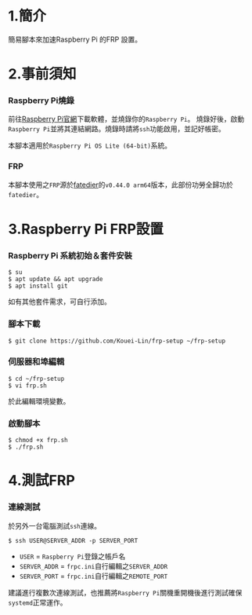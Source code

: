 # 1.簡介
簡易腳本來加速Raspberry Pi 的FRP 設置。

# 2.事前須知

### Raspberry Pi燒錄
前往[Raspberry Pi官網](https://www.raspberrypi.com/software/)下載軟體，並燒錄你的`Raspberry Pi`。
燒錄好後，啟動`Raspberry Pi`並將其連結網路。燒錄時請將`ssh`功能啟用，並記好帳密。

本腳本適用於`Raspberry Pi OS Lite (64-bit)`系統。

### FRP
本腳本使用之`FRP`源於[fatedier](https://github.com/fatedier//frp/releases/)的`v0.44.0 arm64`版本，此部份功勞全歸功於`fatedier`。

# 3.Raspberry Pi FRP設置

### Raspberry Pi 系統初始＆套件安裝
```
$ su
$ apt update && apt upgrade
$ apt install git
```

如有其他套件需求，可自行添加。

### 腳本下載 
```
$ git clone https://github.com/Kouei-Lin/frp-setup ~/frp-setup
```

### 伺服器和埠編輯
```
$ cd ~/frp-setup
$ vi frp.sh
```
於此編輯環境變數。

### 啟動腳本
```
$ chmod +x frp.sh
$ ./frp.sh
```

# 4.測試FRP

### 連線測試
於另外一台電腦測試`ssh`連線。

```
$ ssh USER@SERVER_ADDR -p SERVER_PORT
```

- `USER` = `Raspberry Pi`登錄之帳戶名
- `SERVER_ADDR` = `frpc.ini`自行編輯之`SERVER_ADDR`
- `SERVER_PORT` = `frpc.ini`自行編輯之`REMOTE_PORT`

建議進行複數次連線測試，也推薦將`Raspberry Pi`關機重開機後進行測試確保`systemd`正常運作。
